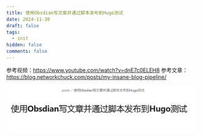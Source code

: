 ```yaml
---
title: 使用Obsdian写文章并通过脚本发布到Hugo测试
date: 2024-11-30
draft: false
tags:
  - init
hidden: false
comments: false
---
```

参考视频：https://www.youtube.com/watch?v=dnE7c0ELEH8
参考文章：https://blog.networkchuck.com/posts/my-insane-blog-pipeline/

![Image Description](/images/Pasted%20image%2020241130212031.png)